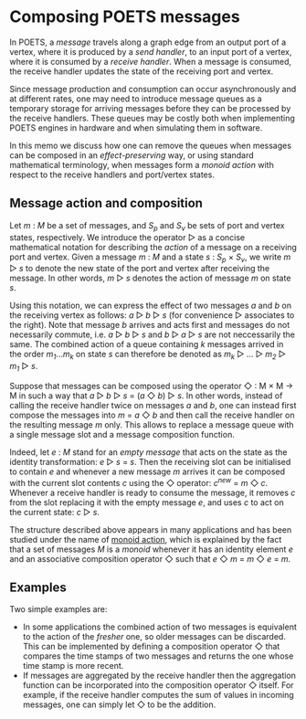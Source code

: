 # Composing POETS messages

In POETS, a _message_ travels along a graph edge from an output port of a vertex, where
it is produced by a _send handler_, to an input port of a vertex, where it is consumed
by a _receive handler_. When a message is consumed, the receive handler updates the state
of the receiving port and vertex.

Since message production and consumption can occur asynchronously and at different rates,
one may need to introduce message queues as a temporary storage for arriving messages before
they can be processed by the receive handlers. These queues may be costly both when
implementing POETS engines in hardware and when simulating them in software.

In this memo we discuss how one can remove the queues when messages can be composed
in an _effect-preserving_ way, or using standard mathematical terminology, when messages
form a _monoid action_ with respect to the receive handlers and port/vertex states.

## Message action and composition

Let _m_ : _M_ be a set of messages, and _S<sub>p</sub>_ and _S<sub>v</sub>_ be sets of
port and vertex states, respectively. We introduce the operator ▷ as a concise
mathematical notation for describing the _action_ of a message on a receiving port and
vertex. Given a message _m_ : _M_ and a state _s_ : _S<sub>p</sub>_ × _S<sub>v</sub>_,
we write _m_ ▷ _s_ to denote the new state of the port and vertex after receiving the 
message. In other words, _m_ ▷ _s_ denotes the action of message _m_ on state _s_.

Using this notation, we can express the effect of two messages _a_ and _b_ on the receiving
vertex as follows: _a_ ▷ _b_ ▷ _s_ (for convenience ▷ associates to the right). Note that 
message _b_ arrives and acts first and messages do not necessarily commute, i.e. _a_ ▷ _b_ ▷ _s_
and _b_ ▷ _a_ ▷ _s_ are not neccessarily the same.
The combined action of a queue containing _k_ messages arrived in the order
_m<sub>1</sub>_..._m<sub>k</sub>_ on state _s_ can therefore be denoted as
_m<sub>k</sub>_ ▷ ... ▷ _m<sub>2</sub>_ ▷ _m<sub>1</sub>_ ▷ _s_.

Suppose that messages can be composed using the operator ◇ : M × M → M in such a way that
_a_ ▷ _b_ ▷ _s_ = (_a_ ◇ _b_) ▷ _s_.
In other words, instead of calling the receive handler twice on messages _a_ and _b_, one can
instead first compose the messages into _m_ = _a_ ◇ _b_ and then call the receive handler on
the resulting message _m_ only. This allows to replace a message queue with a single message
slot and a message composition function.

Indeed, let _e_ : _M_ stand for an _empty message_ that acts on the state as the identity
transformation: _e_ ▷ _s_ = _s_.
Then the receiving slot can be initialised to contain _e_ and whenever a new message _m_ arrives
it can be composed with the current slot contents _c_ using the ◇ operator: _c<sup>new</sup>_ = _m_ ◇ _c_.
Whenever a receive handler is ready to consume the message, it removes _c_ from the slot
replacing it with the empty message _e_, and uses _c_ to act on the current state: _c_ ▷ _s_.

The structure described above appears in many applications and has been studied under the name
of [monoid action](https://en.wikipedia.org/wiki/Semigroup_action), which is explained by the
fact that a set of messages _M_ is a _monoid_ whenever it has an identity element _e_ and
an associative composition operator ◇ such that _e_ ◇ _m_ = _m_ ◇ _e_ = _m_. 

## Examples

Two simple examples are:
* In some applications the combined action of two messages is equivalent to the action of the 
_fresher_ one, so older messages can be discarded. This can be implemented by defining a
composition operator ◇ that compares the time stamps of two messages and returns the one whose
time stamp is more recent.
* If messages are aggregated by the receive handler then the aggregation function can be
incorporated into the composition operator ◇ itself. For example, if the receive handler
computes the sum of values in incoming messages, one can simply let ◇ to be the addition.
